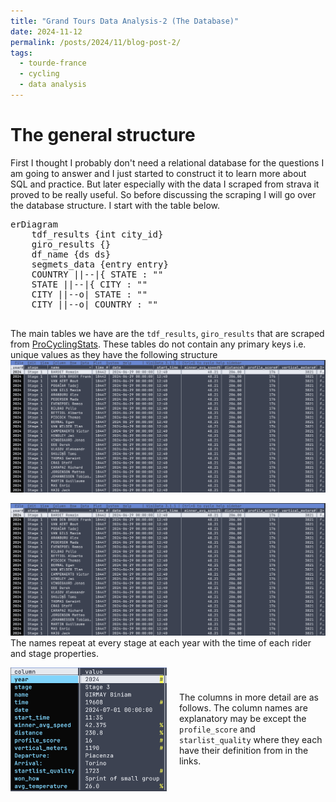 ```yaml
---
title: "Grand Tours Data Analysis-2 (The Database)"
date: 2024-11-12
permalink: /posts/2024/11/blog-post-2/
tags:
  - tourde-france
  - cycling
  - data analysis
---
```

# The general structure
First I thought I probably don't need a relational database for the questions I
am going to answer and I just started to construct it to learn more about SQL
and practice. But later especially with the data I scraped from strava it
proved to be really useful. So before discussing the scraping I will go over
the database structure. I start with the table below.
<pre class='mermaid'>
erDiagram
    tdf_results {int city_id}
    giro_results {}
    df_name {ds ds}
    segmets_data {entry entry}
    COUNTRY ||--|{ STATE : ""
    STATE ||--|{ CITY : ""
    CITY ||--o| STATE : ""
    CITY ||--o| COUNTRY : ""
  </pre>
The main tables we have are the `tdf_results`, `giro_results` that are scraped from [ProCyclingStats](https://www.procyclingstats.com). These tables do not contain any primary keys i.e. unique values as they have the following structure
![](../images/post_images/ss_2_1.png)

![](../images/ss_2_1.png)
The names repeat at every stage at each year with the time of each rider and stage properties.

<div style="display: flex; align-items: center;"> <img
	src="../images/post_images/ss_2_2.png" alt="Description" style="width:
	250px; margin-right: 20px;"> <p>

The columns in more detail are as follows. The column names
are explanatory may be except the `profile_score` and `starlist_quality` where
they each have their definition from in the links. </p> </div>



<script type="module"> import mermaid from
'https://cdn.jsdelivr.net/npm/mermaid@10/dist/mermaid.esm.min.mjs';
mermaid.initialize({ startOnLoad: true, theme: 'dark' }); </script>
